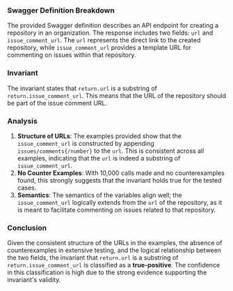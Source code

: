 ### Swagger Definition Breakdown
The provided Swagger definition describes an API endpoint for creating a repository in an organization. The response includes two fields: `url` and `issue_comment_url`. The `url` represents the direct link to the created repository, while `issue_comment_url` provides a template URL for commenting on issues within that repository.

### Invariant
The invariant states that `return.url` is a substring of `return.issue_comment_url`. This means that the URL of the repository should be part of the issue comment URL.

### Analysis
1. **Structure of URLs**: The examples provided show that the `issue_comment_url` is constructed by appending `issues/comments{/number}` to the `url`. This is consistent across all examples, indicating that the `url` is indeed a substring of `issue_comment_url`.
2. **No Counter Examples**: With 10,000 calls made and no counterexamples found, this strongly suggests that the invariant holds true for the tested cases.
3. **Semantics**: The semantics of the variables align well; the `issue_comment_url` logically extends from the `url` of the repository, as it is meant to facilitate commenting on issues related to that repository.

### Conclusion
Given the consistent structure of the URLs in the examples, the absence of counterexamples in extensive testing, and the logical relationship between the two fields, the invariant that `return.url` is a substring of `return.issue_comment_url` is classified as a **true-positive**. The confidence in this classification is high due to the strong evidence supporting the invariant's validity.
